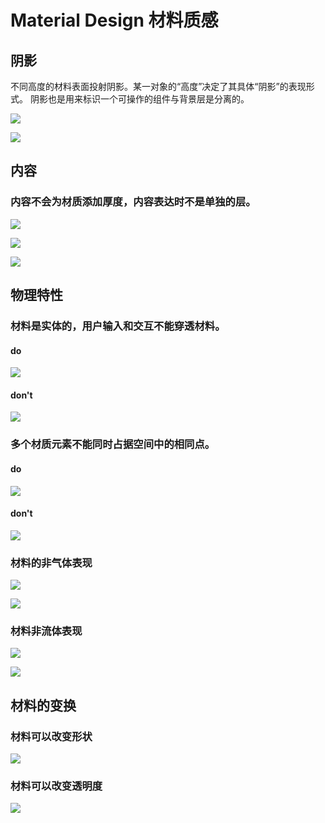 # Material Design 材料质感

## 阴影

不同高度的材料表面投射阴影。某一对象的“高度”决定了其具体“阴影”的表现形式。
阴影也是用来标识一个可操作的组件与背景层是分离的。

![](https://im.ezgif.com/tmp/ezgif-1-1671a61bb91f.gif)

![](https://im.ezgif.com/tmp/ezgif-1-692ec59778a8.gif)


## 内容
### 内容不会为材质添加厚度，内容表达时不是单独的层。


![](https://im.ezgif.com/tmp/ezgif-1-080fb64013e7.gif)

![](https://im.ezgif.com/tmp/ezgif-1-843ec50ad389.gif)

![](https://im.ezgif.com/tmp/ezgif-1-54448913b028.gif)


## 物理特性

### 材料是实体的，用户输入和交互不能穿透材料。

#### do

![](https://storage.googleapis.com/spec-host-backup/mio-design%2Fassets%2F1bQO9zhMloD3HtBikFXTYxmTLJ_zFRiIV%2Fmaterialsurfaceproperties-do-physical.png)

#### don't

![](https://storage.googleapis.com/spec-host-backup/mio-design%2Fassets%2F1Rwp75SKdPmArFS5r8_WQsfAwJYzFsaYc%2Fmaterialsurfaceproperties-dont-passthrough.png)


### 多个材质元素不能同时占据空间中的相同点。

#### do
![](https://storage.googleapis.com/spec-host-backup/mio-design%2Fassets%2F0B8v7jImPsDi-SlpSMkpDdVJKSEE%2Fwhatismaterial-properties-physical5.png)

#### don't

![](https://storage.googleapis.com/spec-host-backup/mio-design%2Fassets%2F0B8v7jImPsDi-OWpqdE16bkt5LWc%2Fwhatismaterial-properties-physical6.png)


### 材料的非气体表现

![](https://im.ezgif.com/tmp/ezgif-1-260d44a5ba01.gif)


<!-- ![](https://storage.googleapis.com/spec-host-backup/mio-design%2Fassets%2F1V529DS-aIYyk4bahjNKxT0CqmJLdkMUz%2Fmaterialsurfaceproperties-dont-gas-1b.mp4) -->

![](https://im.ezgif.com/tmp/ezgif-1-260d44a5ba01.gif)


### 材料非流体表现

![](https://im.ezgif.com/tmp/ezgif-1-676daf539945.gif)

![](https://im.ezgif.com/tmp/ezgif-1-8ab403866738.gif)


## 材料的变换

### 材料可以改变形状

![](https://im.ezgif.com/tmp/ezgif-1-3e8ce47ccd77.gif)

### 材料可以改变透明度

![](https://storage.googleapis.com/spec-host-backup/mio-design%2Fassets%2F0B6xUSjjSulxccFg0NEpVT0VYRkE%2Fmaterialsurfaceproperties-opacity.png)




